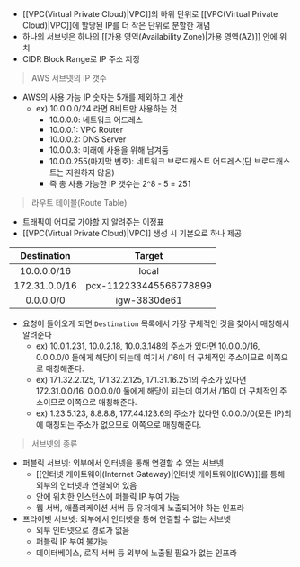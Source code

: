 - [[VPC(Virtual Private Cloud)|VPC]]의 하위 단위로 [[VPC(Virtual Private Cloud)|VPC]]에 할당된 IP를 더 작은 단위로 분할한 개념
- 하나의 서브넷은 하나의 [[가용 영역(Availability Zone)|가용 영역(AZ)]] 안에 위치
- CIDR Block Range로 IP 주소 지정

> AWS 서브넷의 IP 갯수

- AWS의 사용 가능 IP 숫자는 5개를 제외하고 계산
	- ex) 10.0.0.0/24 라면 8비트만 사용하는 것
		- 10.0.0.0: 네트워크 어드레스
		- 10.0.0.1: VPC Router
		- 10.0.0.2: DNS Server
		- 10.0.0.3: 미래에 사용을 위해 남겨둠
		- 10.0.0.255(마지막 번호): 네트워크 브로드캐스트 어드레스(단 브로드캐스트는 지원하지 않음)
		- 즉 총 사용 가능한 IP 갯수는 2^8 - 5 = 251

> 라우트 테이블(Route Table)

- 트래픽이 어디로 가야할 지 알려주는 이정표
- [[VPC(Virtual Private Cloud)|VPC]] 생성 시 기본으로 하나 제공

|  Destination  |         Target         |
|:-------------:|:----------------------:|
|  10.0.0.0/16  |         local          |
| 172.31.0.0/16 | pcx-112233445566778899 |
|   0.0.0.0/0   |      igw-3830de61      |

- 요청이 들어오게 되면 `Destination` 목록에서 가장 구체적인 것을 찾아서 매칭해서 알려준다
	- ex) 10.0.1.231, 10.0.2.18, 10.0.3.148의 주소가 있다면 10.0.0.0/16, 0.0.0.0/0 둘에게 해당이 되는데 여기서 /16이 더 구체적인 주소이므로 이쪽으로 매칭해준다.
	- ex) 171.32.2.125, 171.32.2.125, 171.31.16.251의 주소가 있다면 172.31.0.0/16, 0.0.0.0/0 둘에게 해당이 되는데 여기서 /16이 더 구체적인 주소이므로 이쪽으로 매칭해준다.
	- ex) 1.23.5.123, 8.8.8.8, 177.44.123.6의 주소가 있다면 0.0.0.0/0(모든 IP)외에 매칭되는 주소가 없으므로 이쪽으로 매칭해준다.

> 서브넷의 종류

- 퍼블릭 서브넷: 외부에서 인터넷을 통해 연결할 수 있는 서브넷
	- [[인터넷 게이트웨이(Internet Gateway)|인터넷 게이트웨이(IGW)]]를 통해 외부의 인터넷과 연결되어 있음
	- 안에 위치한 인스턴스에 퍼블릭 IP 부여 가능
	- 웹 서버, 애플리케이션 서버 등 유저에게 노출되어야 하는 인프라
- 프라이빗 서브넷: 외부에서 인터넷을 통해 연결할 수 없는 서브넷
	- 외부 인터넷으로 경로가 없음
	- 퍼블릭 IP 부여 불가능
	- 데이터베이스, 로직 서버 등 외부에 노출될 필요가 없는 인프라